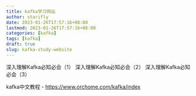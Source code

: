 ```yaml
---
title: kafka学习网站
author: starifly
date: 2023-01-26T17:57:16+08:00
lastmod: 2023-01-26T17:57:16+08:00
categories: [kafka]
tags: [kafka]
draft: true
slug: kafka-study-website
---
```


深入理解Kafka必知必会（1）
深入理解Kafka必知必会（2）
深入理解Kafka必知必会（3）

kafka中文教程 - https://www.orchome.com/kafka/index
